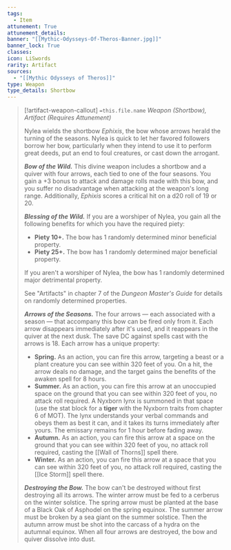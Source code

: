```yaml
---
tags:
  - Item
attunement: True
attunement_details: 
banner: "[[Mythic-Odysseys-Of-Theros-Banner.jpg]]"
banner_lock: True
classes:
icon: LiSwords
rarity: Artifact
sources:
  - "[[Mythic Odysseys of Theros]]"
type: Weapon
type_details: Shortbow
---
```

>[!artifact-weapon-callout] `=this.file.name`
>*Weapon (Shortbow), Artifact (Requires Attunement)*
>
>Nylea wields the shortbow *Ephixis*, the bow whose arrows herald the turning of the seasons. Nylea is quick to let her favored followers borrow her bow, particularly when they intend to use it to perform great deeds, put an end to foul creatures, or cast down the arrogant.
>
>***Bow of the Wild.*** This divine weapon includes a shortbow and a quiver with four arrows, each tied to one of the four seasons. You gain a +3 bonus to attack and damage rolls made with this bow, and you suffer no disadvantage when attacking at the weapon's long range. Additionally, *Ephixis* scores a critical hit on a d20 roll of 19 or 20.
>
>***Blessing of the Wild.*** If you are a worshiper of Nylea, you gain all the following benefits for which you have the required piety:
>
>* **Piety 10+.** The bow has 1 randomly determined minor beneficial property.
>* **Piety 25+.** The bow has 1 randomly determined major beneficial property.
>
>If you aren't a worshiper of Nylea, the bow has 1 randomly determined major detrimental property.
>
>See "Artifacts" in chapter 7 of the *Dungeon Master's Guide* for details on randomly determined properties.
>
>***Arrows of the Seasons.*** The four arrows — each associated with a season — that accompany this bow can be fired only from it. Each arrow disappears immediately after it's used, and it reappears in the quiver at the next dusk. The save DC against spells cast with the arrows is 18. Each arrow has a unique property:
>
>* **Spring.** As an action, you can fire this arrow, targeting a beast or a plant creature you can see within 320 feet of you. On a hit, the arrow deals no damage, and the target gains the benefits of the awaken spell for 8 hours.
>* **Summer.** As an action, you can fire this arrow at an unoccupied space on the ground that you can see within 320 feet of you, no attack roll required. A Nyxborn lynx is summoned in that space (use the stat block for a **tiger** with the Nyxborn traits from chapter 6 of MOT). The lynx understands your verbal commands and obeys them as best it can, and it takes its turns immediately after yours. The emissary remains for 1 hour before fading away.
>* **Autumn.** As an action, you can fire this arrow at a space on the ground that you can see within 320 feet of you, no attack roll required, casting the [[Wall of Thorns]] spell there.
>* **Winter.** As an action, you can fire this arrow at a space that you can see within 320 feet of you, no attack roll required, casting the [[Ice Storm]] spell there.
>
>***Destroying the Bow.*** The bow can't be destroyed without first destroying all its arrows. The winter arrow must be fed to a cerberus on the winter solstice. The spring arrow must be planted at the base of a Black Oak of Asphodel on the spring equinox. The summer arrow must be broken by a sea giant on the summer solstice. Then the autumn arrow must be shot into the carcass of a hydra on the autumnal equinox. When all four arrows are destroyed, the bow and quiver dissolve into dust.
>
>
